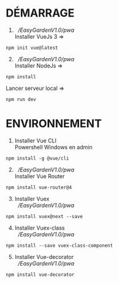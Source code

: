 # DÉMARRAGE
1. &nbsp;&nbsp;*/EasyGardenV1.0/pwa*
\
Installer VueJs 3 =>
```
npm init vue@latest
```
2. &nbsp;&nbsp;*/EasyGardenV1.0/pwa*
\
Installer NodeJs =>
```
npm install
```
Lancer serveur local =>
```
npm run dev
```
# ENVIRONNEMENT
1. Installer Vue CLI
\
Powershell Windows en admin
```
npm install -g @vue/cli
```
2. &nbsp;&nbsp;*/EasyGardenV1.0/pwa*
\
Installer Vue Router
```
npm install vue-router@4
```
3. Installer Vuex
\
&nbsp;&nbsp;*/EasyGardenV1.0/pwa*
```
npm install vuex@next --save
```
4. Installer Vuex-class
\
&nbsp;&nbsp;*/EasyGardenV1.0/pwa*
```
npm install --save vuex-class-component
```
5. Installer Vue-decorator
\
&nbsp;&nbsp;*/EasyGardenV1.0/pwa*
```
npm install vue-decorator
```